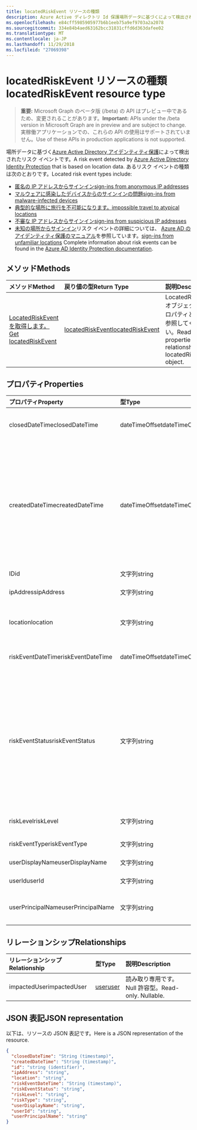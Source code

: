 ```yaml
---
title: locatedRiskEvent リソースの種類
description: Azure Active ディレクトリ Id 保護場所データに基づくによって検出されたリスク イベントです。 あるリスク イベントの種類は次のとおりです。
ms.openlocfilehash: e84cff5985905977b6b1eeb75a9ef9703a2a2078
ms.sourcegitcommit: 334e84b4aed63162bcc31831cffd6d363dafee02
ms.translationtype: MT
ms.contentlocale: ja-JP
ms.lasthandoff: 11/29/2018
ms.locfileid: "27069398"
---
```

# <a name="locatedriskevent-resource-type"></a><span data-ttu-id="1e813-104">locatedRiskEvent リソースの種類</span><span class="sxs-lookup"><span data-stu-id="1e813-104">locatedRiskEvent resource type</span></span>

> <span data-ttu-id="1e813-105">**重要:** Microsoft Graph のベータ版 (/beta) の API はプレビュー中であるため、変更されることがあります。</span><span class="sxs-lookup"><span data-stu-id="1e813-105">**Important:** APIs under the /beta version in Microsoft Graph are in preview and are subject to change.</span></span> <span data-ttu-id="1e813-106">実稼働アプリケーションでの、これらの API の使用はサポートされていません。</span><span class="sxs-lookup"><span data-stu-id="1e813-106">Use of these APIs in production applications is not supported.</span></span>

<span data-ttu-id="1e813-107">場所データに基づく[Azure Active Directory アイデンティティ保護](https://azure.microsoft.com/en-us/documentation/articles/active-directory-identityprotection/)によって検出されたリスク イベントです。</span><span class="sxs-lookup"><span data-stu-id="1e813-107">A risk event detected by [Azure Active Directory Identity Protection](https://azure.microsoft.com/en-us/documentation/articles/active-directory-identityprotection/) that is based on location data.</span></span> <span data-ttu-id="1e813-108">あるリスク イベントの種類は次のとおりです。</span><span class="sxs-lookup"><span data-stu-id="1e813-108">Located risk event types include:</span></span>
* [<span data-ttu-id="1e813-109">匿名の IP アドレスからサインイン</span><span class="sxs-lookup"><span data-stu-id="1e813-109">sign-ins from anonymous IP addresses</span></span>](anonymousipriskevent.md)
* [<span data-ttu-id="1e813-110">マルウェアに感染したデバイスからのサインインの問題</span><span class="sxs-lookup"><span data-stu-id="1e813-110">sign-ins from malware-infected devices</span></span>](malwareriskevent.md)
* [<span data-ttu-id="1e813-111">典型的な場所に旅行を不可能になります。</span><span class="sxs-lookup"><span data-stu-id="1e813-111">impossible travel to atypical locations</span></span>](impossibletravelriskevent.md)
* [<span data-ttu-id="1e813-112">不審な IP アドレスからサインイン</span><span class="sxs-lookup"><span data-stu-id="1e813-112">sign-ins from suspicious IP addresses</span></span>](suspiciousipriskevent.md)
* <span data-ttu-id="1e813-113">[未知の場所からサインイン](unfamiliarlocationriskevent.md)リスク イベントの詳細については、 [Azure AD のアイデンティティ保護のマニュアル](https://azure.microsoft.com/en-us/documentation/articles/active-directory-identityprotection-risk-events-types/)を参照しています。</span><span class="sxs-lookup"><span data-stu-id="1e813-113">[sign-ins from unfamiliar locations](unfamiliarlocationriskevent.md) Complete information about risk events can be found in the [Azure AD Identity Protection documentation](https://azure.microsoft.com/en-us/documentation/articles/active-directory-identityprotection-risk-events-types/).</span></span>


## <a name="methods"></a><span data-ttu-id="1e813-114">メソッド</span><span class="sxs-lookup"><span data-stu-id="1e813-114">Methods</span></span>

| <span data-ttu-id="1e813-115">メソッド</span><span class="sxs-lookup"><span data-stu-id="1e813-115">Method</span></span>           | <span data-ttu-id="1e813-116">戻り値の型</span><span class="sxs-lookup"><span data-stu-id="1e813-116">Return Type</span></span>    |<span data-ttu-id="1e813-117">説明</span><span class="sxs-lookup"><span data-stu-id="1e813-117">Description</span></span>|
|:---------------|:--------|:----------|
|[<span data-ttu-id="1e813-118">LocatedRiskEvent を取得します。</span><span class="sxs-lookup"><span data-stu-id="1e813-118">Get locatedRiskEvent</span></span>](../api/locatedriskevent-get.md) | [<span data-ttu-id="1e813-119">locatedRiskEvent</span><span class="sxs-lookup"><span data-stu-id="1e813-119">locatedRiskEvent</span></span>](locatedriskevent.md) |<span data-ttu-id="1e813-120">LocatedRiskEvent オブジェクトのプロパティと関係を参照してください。</span><span class="sxs-lookup"><span data-stu-id="1e813-120">Read properties and relationships of locatedRiskEvent object.</span></span>|

## <a name="properties"></a><span data-ttu-id="1e813-121">プロパティ</span><span class="sxs-lookup"><span data-stu-id="1e813-121">Properties</span></span>
| <span data-ttu-id="1e813-122">プロパティ</span><span class="sxs-lookup"><span data-stu-id="1e813-122">Property</span></span>     | <span data-ttu-id="1e813-123">型</span><span class="sxs-lookup"><span data-stu-id="1e813-123">Type</span></span>   |<span data-ttu-id="1e813-124">説明</span><span class="sxs-lookup"><span data-stu-id="1e813-124">Description</span></span>|
|:---------------|:--------|:----------|
|<span data-ttu-id="1e813-125">closedDateTime</span><span class="sxs-lookup"><span data-stu-id="1e813-125">closedDateTime</span></span>|<span data-ttu-id="1e813-126">dateTimeOffset</span><span class="sxs-lookup"><span data-stu-id="1e813-126">dateTimeOffset</span></span>| <span data-ttu-id="1e813-127">リスク イベントが終了したときの日時</span><span class="sxs-lookup"><span data-stu-id="1e813-127">The date and time that the risk event was closed</span></span>|
|<span data-ttu-id="1e813-128">createdDateTime</span><span class="sxs-lookup"><span data-stu-id="1e813-128">createdDateTime</span></span>|<span data-ttu-id="1e813-129">dateTimeOffset</span><span class="sxs-lookup"><span data-stu-id="1e813-129">dateTimeOffset</span></span>| <span data-ttu-id="1e813-130">日付とイベントが作成された時刻です。</span><span class="sxs-lookup"><span data-stu-id="1e813-130">The date and time that the risk event was created.</span></span> <span data-ttu-id="1e813-131">以上のリスク イベント自体の日付と時刻を常にです。</span><span class="sxs-lookup"><span data-stu-id="1e813-131">This is always greater than or equal to the datetime of the risk event itself.</span></span> <span data-ttu-id="1e813-132">これは、リスク イベントを照会するときにフィルターとして使用する適切なプロパティです。</span><span class="sxs-lookup"><span data-stu-id="1e813-132">This is the correct property to use as a filter when querying risk events.</span></span>|
|<span data-ttu-id="1e813-133">ID</span><span class="sxs-lookup"><span data-stu-id="1e813-133">id</span></span>|<span data-ttu-id="1e813-134">文字列</span><span class="sxs-lookup"><span data-stu-id="1e813-134">string</span></span>| <span data-ttu-id="1e813-135">読み取り専用</span><span class="sxs-lookup"><span data-stu-id="1e813-135">Read-only</span></span>|
|<span data-ttu-id="1e813-136">ipAddress</span><span class="sxs-lookup"><span data-stu-id="1e813-136">ipAddress</span></span>|<span data-ttu-id="1e813-137">文字列</span><span class="sxs-lookup"><span data-stu-id="1e813-137">string</span></span>| <span data-ttu-id="1e813-138">サインイン用の IP アドレス</span><span class="sxs-lookup"><span data-stu-id="1e813-138">The IP address of the sign-in</span></span>|
|<span data-ttu-id="1e813-139">location</span><span class="sxs-lookup"><span data-stu-id="1e813-139">location</span></span>|<span data-ttu-id="1e813-140">文字列</span><span class="sxs-lookup"><span data-stu-id="1e813-140">string</span></span>| <span data-ttu-id="1e813-141">サインイン用の IP アドレスに接続されている場所</span><span class="sxs-lookup"><span data-stu-id="1e813-141">The location attached to the IP address of the sign-in</span></span>|
|<span data-ttu-id="1e813-142">riskEventDateTime</span><span class="sxs-lookup"><span data-stu-id="1e813-142">riskEventDateTime</span></span>|<span data-ttu-id="1e813-143">dateTimeOffset</span><span class="sxs-lookup"><span data-stu-id="1e813-143">dateTimeOffset</span></span>| <span data-ttu-id="1e813-144">リスク イベントが発生したときの日時</span><span class="sxs-lookup"><span data-stu-id="1e813-144">The date and time when the risk event occurred</span></span>|
|<span data-ttu-id="1e813-145">riskEventStatus</span><span class="sxs-lookup"><span data-stu-id="1e813-145">riskEventStatus</span></span>|<span data-ttu-id="1e813-146">文字列</span><span class="sxs-lookup"><span data-stu-id="1e813-146">string</span></span>| <span data-ttu-id="1e813-147">可能な値は、`active`、`remediated`、`dismissedAsFixed`、`dismissedAsFalsePositive`、`dismissedAsIgnore`、`loginBlocked`、`closedMfaAuto`、`closedMultipleReasons` です。</span><span class="sxs-lookup"><span data-stu-id="1e813-147">Possible values are: `active`, `remediated`, `dismissedAsFixed`, `dismissedAsFalsePositive`, `dismissedAsIgnore`, `loginBlocked`, `closedMfaAuto`, `closedMultipleReasons`.</span></span>|
|<span data-ttu-id="1e813-148">riskLevel</span><span class="sxs-lookup"><span data-stu-id="1e813-148">riskLevel</span></span>|<span data-ttu-id="1e813-149">文字列</span><span class="sxs-lookup"><span data-stu-id="1e813-149">string</span></span>| <span data-ttu-id="1e813-150">使用可能な値: `low`、`medium`、`high`。</span><span class="sxs-lookup"><span data-stu-id="1e813-150">Possible values are: `low`, `medium`, `high`.</span></span>|
|<span data-ttu-id="1e813-151">riskEventType</span><span class="sxs-lookup"><span data-stu-id="1e813-151">riskEventType</span></span>|<span data-ttu-id="1e813-152">文字列</span><span class="sxs-lookup"><span data-stu-id="1e813-152">string</span></span>| <span data-ttu-id="1e813-153">リスクの種類</span><span class="sxs-lookup"><span data-stu-id="1e813-153">The type of risk</span></span>|
|<span data-ttu-id="1e813-154">userDisplayName</span><span class="sxs-lookup"><span data-stu-id="1e813-154">userDisplayName</span></span>|<span data-ttu-id="1e813-155">文字列</span><span class="sxs-lookup"><span data-stu-id="1e813-155">string</span></span>| <span data-ttu-id="1e813-156">リスクのユーザーの名前</span><span class="sxs-lookup"><span data-stu-id="1e813-156">The name of the user at risk</span></span>|
|<span data-ttu-id="1e813-157">userId</span><span class="sxs-lookup"><span data-stu-id="1e813-157">userId</span></span>|<span data-ttu-id="1e813-158">文字列</span><span class="sxs-lookup"><span data-stu-id="1e813-158">string</span></span>| <span data-ttu-id="1e813-159">リスクのユーザーの id</span><span class="sxs-lookup"><span data-stu-id="1e813-159">The id of the user at risk</span></span>|
|<span data-ttu-id="1e813-160">userPrincipalName</span><span class="sxs-lookup"><span data-stu-id="1e813-160">userPrincipalName</span></span>|<span data-ttu-id="1e813-161">文字列</span><span class="sxs-lookup"><span data-stu-id="1e813-161">string</span></span>| <span data-ttu-id="1e813-162">リスクのユーザーのユーザー プリンシパル名</span><span class="sxs-lookup"><span data-stu-id="1e813-162">The user principal name of the user at risk</span></span>|

## <a name="relationships"></a><span data-ttu-id="1e813-163">リレーションシップ</span><span class="sxs-lookup"><span data-stu-id="1e813-163">Relationships</span></span>
| <span data-ttu-id="1e813-164">リレーションシップ</span><span class="sxs-lookup"><span data-stu-id="1e813-164">Relationship</span></span> | <span data-ttu-id="1e813-165">型</span><span class="sxs-lookup"><span data-stu-id="1e813-165">Type</span></span>   |<span data-ttu-id="1e813-166">説明</span><span class="sxs-lookup"><span data-stu-id="1e813-166">Description</span></span>|
|:---------------|:--------|:----------|
|<span data-ttu-id="1e813-167">impactedUser</span><span class="sxs-lookup"><span data-stu-id="1e813-167">impactedUser</span></span>|[<span data-ttu-id="1e813-168">user</span><span class="sxs-lookup"><span data-stu-id="1e813-168">user</span></span>](user.md)| <span data-ttu-id="1e813-p105">読み取り専用です。Null 許容型。</span><span class="sxs-lookup"><span data-stu-id="1e813-p105">Read-only. Nullable.</span></span>|

## <a name="json-representation"></a><span data-ttu-id="1e813-171">JSON 表記</span><span class="sxs-lookup"><span data-stu-id="1e813-171">JSON representation</span></span>

<span data-ttu-id="1e813-172">以下は、リソースの JSON 表記です。</span><span class="sxs-lookup"><span data-stu-id="1e813-172">Here is a JSON representation of the resource.</span></span>

<!-- {
  "blockType": "resource",
  "optionalProperties": [

  ],
  "@odata.type": "microsoft.graph.locatedRiskEvent"
}-->

```json
{
  "closedDateTime": "String (timestamp)",
  "createdDateTime": "String (timestamp)",
  "id": "string (identifier)",
  "ipAddress": "string",
  "location": "string",
  "riskEventDateTime": "String (timestamp)",
  "riskEventStatus": "string",
  "riskLevel": "string",
  "riskType": "string",
  "userDisplayName": "string",
  "userId": "string",
  "userPrincipalName": "string"
}

```

<!-- uuid: 8fcb5dbc-d5aa-4681-8e31-b001d5168d79
2015-10-25 14:57:30 UTC -->
<!-- {
  "type": "#page.annotation",
  "description": "locatedRiskEvent resource",
  "keywords": "",
  "section": "documentation",
  "tocPath": ""
}-->